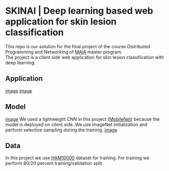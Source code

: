 # SKINAI | Deep learning based web application for skin lesion classification 
 This repo is our solution for the final project of the course Distributed Programming and Networking of [MAIA](https://maiamaster.udg.edu/) master program.  
 The project is a client side web application for skin lesion classification with deep learning. 
## Application
[image](https://github.com/KhrystynaFaryna/Skin-lesion-classification-web-application-SKINAI/media/uploadedimg/ss2.png)
[image](https://github.com/KhrystynaFaryna/Skin-lesion-classification-web-application-SKINAI/media/uploadedimg/ss1.png)
## Model
[image](https://github.com/KhrystynaFaryna/Skin-lesion-classification-web-application-SKINAI/media/uploadedimg/mobnet.png)
We used a lightweight CNN in this project ([MobileNet](https://www.semanticscholar.org/paper/MobileNets%3A-Efficient-Convolutional-Neural-Networks-Howard-Zhu/3647d6d0f151dc05626449ee09cc7bce55be497e)) because the model is deployed on client side. We use ImageNet initialization and perform selective sampling during the training.
[image](https://github.com/KhrystynaFaryna/Skin-lesion-classification-web-application-SKINAI/media/uploadedimg/mob.png)
## Data
In this project we use [HAM10000](https://dataverse.harvard.edu/dataset.xhtml?persistentId=doi:10.7910/DVN/DBW86T) dataset for training. For training we perform 80/20 percent training/validation split.


